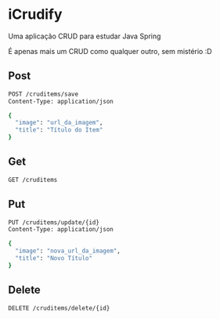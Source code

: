 # iCrudify
Uma aplicação CRUD para estudar Java Spring

É apenas mais um CRUD como qualquer outro, sem mistério :D

## Post
```bash
POST /cruditems/save
Content-Type: application/json

{
  "image": "url_da_imagem",
  "title": "Título do Item"
}
```

## Get
```bash
GET /cruditems
```

## Put
```bash
PUT /cruditems/update/{id}
Content-Type: application/json

{
  "image": "nova_url_da_imagem",
  "title": "Novo Título"
}
```

## Delete
```bash
DELETE /cruditems/delete/{id}
```
